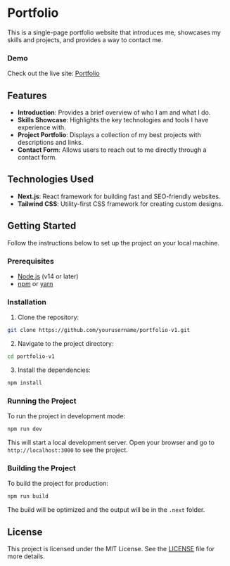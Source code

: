 # Portfolio

This is a single-page portfolio website that introduces me, showcases my skills
and projects, and provides a way to contact me.

### Demo

Check out the live site: [Portfolio](https://www.maciejdabek.com/)

## Features

- **Introduction**: Provides a brief overview of who I am and what I do.
- **Skills Showcase**: Highlights the key technologies and tools I have
  experience with.
- **Project Portfolio**: Displays a collection of my best projects with
  descriptions and links.
- **Contact Form**: Allows users to reach out to me directly through a contact
  form.

## Technologies Used

- **Next.js**: React framework for building fast and SEO-friendly websites.
- **Tailwind CSS**: Utility-first CSS framework for creating custom designs.

## Getting Started

Follow the instructions below to set up the project on your local machine.

### Prerequisites

- [Node.js](https://nodejs.org/) (v14 or later)
- [npm](https://www.npmjs.com/) or [yarn](https://yarnpkg.com/)

### Installation

1. Clone the repository:

```bash
git clone https://github.com/yourusername/portfolio-v1.git
```

2. Navigate to the project directory:

```bash
cd portfolio-v1
```

3. Install the dependencies:

```bash
npm install
```

### Running the Project

To run the project in development mode:

```bash
npm run dev
```

This will start a local development server. Open your browser and go to
`http://localhost:3000` to see the project.

### Building the Project

To build the project for production:

```bash
npm run build
```

The build will be optimized and the output will be in the `.next` folder.

## License

This project is licensed under the MIT License. See the [LICENSE](LICENSE) file
for more details.
